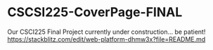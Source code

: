 # CSCSI225-CoverPage-FINAL

Our CSCI225 Final Project
currently under construction... be patient!
https://stackblitz.com/edit/web-platform-dhmw3x?file=README.md
